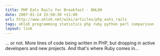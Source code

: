 ```yaml
---
title: PHP Eats Rails for Breakfast - OHLOH
date: 2007-01-24 15:50:39 +11:00
url: http://www.ohloh.net/wiki/articles/php_eats_rails
tags: ohloh programming statistics php ruby python perl comparison
layout: link
---
```

... or not.  More lines of code being written in PHP, but dropping in active developers and new projects.  And that's where Ruby comes in...
